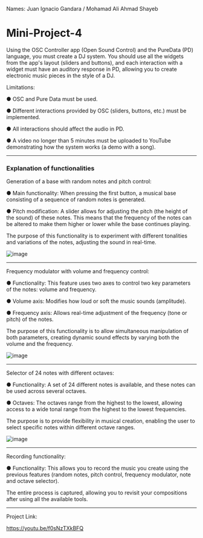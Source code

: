 Names: Juan Ignacio Gandara / Mohamad Ali Ahmad Shayeb 

# Mini-Project-4

Using the OSC Controller app (Open Sound Control) and the PureData (PD) language, you must create a DJ system. You should use all the widgets from the app's layout (sliders and buttons), and each interaction with a widget must have an auditory response in PD, allowing you to create electronic music pieces in the style of a DJ.

Limitations:

● OSC and Pure Data must be used.

● Different interactions provided by OSC (sliders, buttons, etc.) must be implemented.

● All interactions should affect the audio in PD.

● A video no longer than 5 minutes must be uploaded to YouTube demonstrating how the system works (a demo with a song).

----------------------------------------------------------------------------------------------------------------------------

### Explanation of functionalities

Generation of a base with random notes and pitch control:

● Main functionality: When pressing the first button, a musical base consisting of a sequence of random notes is generated.

● Pitch modification: A slider allows for adjusting the pitch (the height of the sound) of these notes. This means that the frequency of the notes can be altered to make them higher or lower while the base continues playing.

The purpose of this functionality is to experiment with different tonalities and variations of the notes, adjusting the sound in real-time.

![image](https://github.com/user-attachments/assets/d68d9098-637e-465e-98ad-d81c7bc761ae)

----------------------------------------------------------------------------------------------------------------------------

Frequency modulator with volume and frequency control:

● Functionality: This feature uses two axes to control two key parameters of the notes: volume and frequency.

● Volume axis: Modifies how loud or soft the music sounds (amplitude).

● Frequency axis: Allows real-time adjustment of the frequency (tone or pitch) of the notes.

The purpose of this functionality is to allow simultaneous manipulation of both parameters, creating dynamic sound effects by varying both the volume and the frequency.

![image](https://github.com/user-attachments/assets/31c59bad-b4e5-4dca-b02c-fa95939ff46c)


----------------------------------------------------------------------------------------------------------------------------

Selector of 24 notes with different octaves:

● Functionality: A set of 24 different notes is available, and these notes can be used across several octaves.

● Octaves: The octaves range from the highest to the lowest, allowing access to a wide tonal range from the highest to the lowest frequencies.

The purpose is to provide flexibility in musical creation, enabling the user to select specific notes within different octave ranges.

![image](https://github.com/user-attachments/assets/1b9316ba-e17b-4265-ab27-672666acbccb)

----------------------------------------------------------------------------------------------------------------------------

Recording functionality:

● Functionality: This allows you to record the music you create using the previous features (random notes, pitch control, frequency modulator, note and octave selector).

The entire process is captured, allowing you to revisit your compositions after using all the available tools.

----------------------------------------------------------------------------------------------------------------------------
Project Link: 

https://youtu.be/f0sNzTXkBFQ
